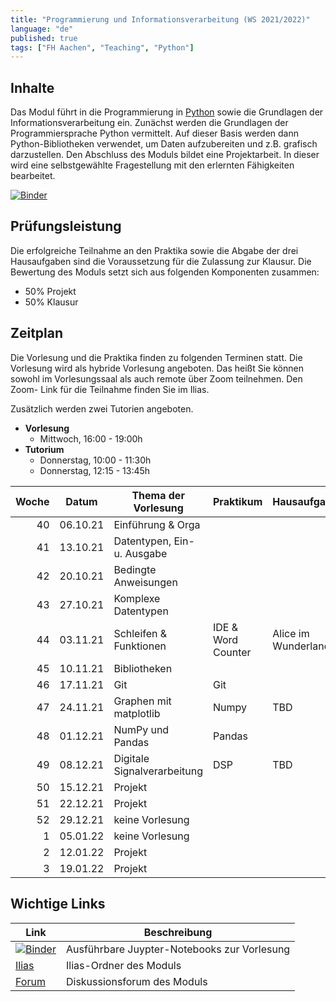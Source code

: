 ```yaml
---
title: "Programmierung und Informationsverarbeitung (WS 2021/2022)"
language: "de"
published: true
tags: ["FH Aachen", "Teaching", "Python"]
---
```


## Inhalte

Das Modul führt in die Programmierung in [Python](http://www.python.org)
sowie die Grundlagen der Informationsverarbeitung ein. Zunächst
werden die Grundlagen der Programmiersprache Python vermittelt.
Auf dieser Basis werden dann Python-Bibliotheken verwendet, um
Daten aufzubereiten und z.B. grafisch darzustellen. Den Abschluss
des Moduls bildet eine Projektarbeit. In dieser wird eine
selbstgewählte Fragestellung mit den erlernten Fähigkeiten bearbeitet.

[![Binder](https://mybinder.org/badge_logo.svg)](https://mybinder.org/v2/gh/ceedee666/python_introduction/HEAD)

## Prüfungsleistung

Die erfolgreiche Teilnahme an den Praktika sowie die Abgabe der drei
Hausaufgaben sind die Voraussetzung für die Zulassung zur Klausur. Die
Bewertung des Moduls setzt sich aus folgenden Komponenten zusammen:

- 50% Projekt
- 50% Klausur

## Zeitplan

Die Vorlesung und die Praktika finden zu folgenden Terminen statt. Die Vorlesung
wird als hybride Vorlesung angeboten. Das heißt Sie können sowohl im
Vorlesungssaal als auch remote über Zoom teilnehmen. Den Zoom-
Link für die Teilnahme finden Sie im Ilias.


Zusätzlich werden zwei Tutorien angeboten.
- **Vorlesung**
    - Mittwoch, 16:00 - 19:00h
- **Tutorium**
    - Donnerstag, 10:00 - 11:30h
    - Donnerstag, 12:15 - 13:45h

| Woche | Datum    | Thema der Vorlesung | Praktikum         | Hausaufgabe       |
| -----:| -------- | ------------------- | ----------------- | ----------------- |
|    40 | 06.10.21 | Einführung & Orga   |                   |                   |
|    41 | 13.10.21 | Datentypen, Ein- u. Ausgabe |           |                   |
|    42 | 20.10.21 | Bedingte Anweisungen |                  |                   |
|    43 | 27.10.21 | Komplexe Datentypen |                   |                   |
|    44 | 03.11.21 | Schleifen & Funktionen | IDE & Word Counter | Alice im Wunderland |
|    45 | 10.11.21 | Bibliotheken        |                   |                   |
|    46 | 17.11.21 | Git                 | Git               |                   |
|    47 | 24.11.21 | Graphen mit matplotlib | Numpy          | TBD               |
|    48 | 01.12.21 | NumPy und Pandas    | Pandas            |                   |
|    49 | 08.12.21 | Digitale Signalverarbeitung | DSP       | TBD               |
|    50 | 15.12.21 | Projekt             |                   |                   |
|    51 | 22.12.21 | Projekt             |                   |                   |
|    52 | 29.12.21 | keine Vorlesung     |                   |                   |
|     1 | 05.01.22 | keine Vorlesung     |                   |                   |
|     2 | 12.01.22 | Projekt             |                   |                   |
|     3 | 19.01.22 | Projekt             |                   |                   |

## Wichtige Links

| Link | Beschreibung |
| ---- | ------------ |
| [![Binder](https://mybinder.org/badge_logo.svg)](https://mybinder.org/v2/gh/ceedee666/python_introduction/HEAD) | Ausführbare Juypter-Notebooks zur Vorlesung |
| [Ilias](https://www.ili.fh-aachen.de/goto_elearning_crs_823593.html) | Ilias-Ordner des Moduls |
| [Forum](https://www.ili.fh-aachen.de/goto_elearning_frm_823704.html) | Diskussionsforum des Moduls |
